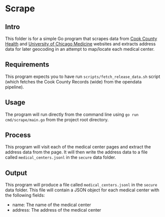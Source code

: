 # Scrape

## Intro

This folder is for a simple Go program that scrapes data from [Cook County Health](https://cookcountyhealth.org/our-locations/) and [University of Chicago Medicine](https://www.uchicagomedicine.org/find-a-location?page=6&sortby=default) websites and extracts address data for later geocoding in an attempt to map/locate each medical center.


## Requirements

This program expects you to have run `scripts/fetch_release_data.sh` script (which fetches the Cook County Records (wide) from the opendata pipeline).

## Usage

The program will run directly from the command line using `go run cmd/scrape/main.go` from the project root directory.

## Process

This program will visit each of the medical center pages and extract the address data from the page. It will then write the address data to a file called `medical_centers.jsonl` in the `secure` data folder.

## Output

This program will produce a file called `medical_centers.jsonl` in the `secure` data folder. This file will contain a JSON object for each medical center with the following fields:

- name: The name of the medical center
- address: The address of the medical center
